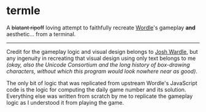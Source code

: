 # termle

A ~~blatant ripoff~~ loving attempt to faithfully recreate [Wordle](https://www.powerlanguage.co.uk/wordle/)'s gameplay **and** aesthetic... from a terminal.

---

Credit for the gameplay logic and visual design belongs to [Josh Wardle](https://www.powerlanguage.co.uk/),
but any ingenuity in recreating that visual design using only text belongs to me
_(okay, also the Unicode Consortium and the long history of box-drawing characters, without which this program would look nowhere near as good)_.

The only bit of logic that was replicated from upstream Wordle's JavaScript code is the logic for computing the daily game number and its solution.
Everything else was written from scratch by me to replicate the gameplay logic as I understood it from playing the game.
